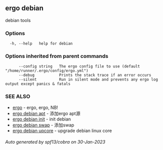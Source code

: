## ergo debian

debian tools

### Options

```
  -h, --help   help for debian
```

### Options inherited from parent commands

```
      --config string   The ergo config file to use (default "/home/runner/.ergo/config/ergo.yml")
      --debug           Prints the stack trace if an error occurs
      --silent          Run in silent mode and prevents any ergo log output except panics & fatals
```

### SEE ALSO

* [ergo](ergo.md)	 - ergo, ergo, NB!
* [ergo debian apt](ergo_debian_apt.md)	 - 添加ergo apt源
* [ergo debian init](ergo_debian_init.md)	 - init debian
* [ergo debian swap](ergo_debian_swap.md)	 - 添加swap
* [ergo debian upcore](ergo_debian_upcore.md)	 - upgrade debian linux core

###### Auto generated by spf13/cobra on 30-Jan-2023
